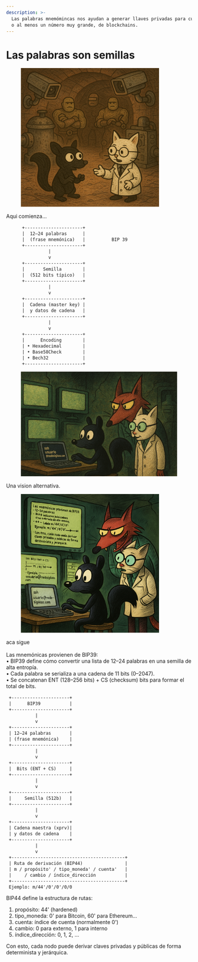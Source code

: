 ```yaml
---
description: >-
  Las palabras mnemómincas nos ayudan a generar llaves privadas para cualquier ,
  o al menos un número muy grande, de blockchains.
---
```


# Las palabras son semillas

<figure><img src=".gitbook/assets/image (2) (1).png" alt="" width="375"><figcaption></figcaption></figure>

Aqui comienza...



```
      +----------------------+
      |  12–24 palabras      |
      |  (frase mnemónica)   |          BIP 39 
      +----------------------+
                |
                v
      +----------------------+
      |       Semilla        |
      |  (512 bits típico)   |
      +----------------------+
                |
                v
      +----------------------+
      |  Cadena (master key) |
      |  y datos de cadena   |
      +----------------------+
                |
                v
      +----------------------+
      |      Encoding        |
      | • Hexadecimal        |
      | • Base58Check        |
      | • Bech32             |
      +----------------------+

```

<figure><img src=".gitbook/assets/image (1) (1).png" alt=""><figcaption></figcaption></figure>

Una vision alternativa.

<figure><img src=".gitbook/assets/image (2).png" alt="" width="375"><figcaption></figcaption></figure>

aca sigue\
\
Las mnemónicas provienen de BIP39:
\
• BIP39 define cómo convertir una lista de 12–24 palabras en una semilla de alta entropía.\
• Cada palabra se serializa a una cadena de 11 bits (0–2047).\
• Se concatenan ENT (128–256 bits) + CS (checksum) bits para formar el total de bits.

```
 +----------------------+
 |      BIP39           |
 +----------------------+
           |
           v
 +----------------------+
 | 12–24 palabras       |
 | (frase mnemónica)    |
 +----------------------+
           |
           v
 +----------------------+
 |  Bits (ENT + CS)     |
 +----------------------+
           |
           v
 +----------------------+
 |     Semilla (512b)   |
 +----------------------+
           |
           v
 +----------------------+
 | Cadena maestra (xprv)|
 | y datos de cadena    |
 +----------------------+
           |
           v
 +-------------------------------------------+
 | Ruta de derivación (BIP44)                |
 | m / propósito' / tipo_moneda' / cuenta'   |
 |     / cambio / índice_dirección           |
 +-------------------------------------------+
 Ejemplo: m/44'/0'/0'/0/0
```

BIP44 define la estructura de rutas:

1. propósito: 44' (hardened)
2. tipo\_moneda: 0' para Bitcoin, 60' para Ethereum…
3. cuenta: índice de cuenta (normalmente 0')
4. cambio: 0 para externo, 1 para interno
5. índice\_dirección: 0, 1, 2, …

Con esto, cada nodo puede derivar claves privadas y públicas de forma determinista y jerárquica.
